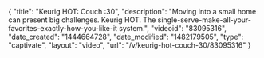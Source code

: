 {
    "title": "Keurig HOT: Couch :30",
    "description": "Moving into a small home can present big challenges. Keurig HOT. The single-serve-make-all-your-favorites-exactly-how-you-like-it system.",
    "videoid": "83095316",
    "date_created": "1444664728",
    "date_modified": "1482179505",
    "type": "captivate",
    "layout": "video",
    "url": "\/v\/keurig-hot-couch-30\/83095316"
}